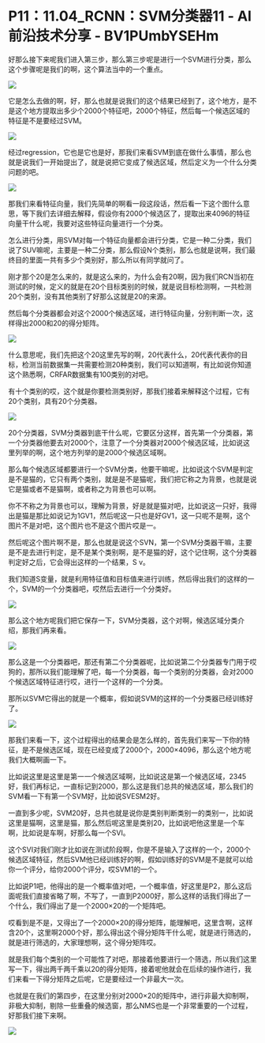 # P11：11.04_RCNN：SVM分类器11 - AI前沿技术分享 - BV1PUmbYSEHm

好那么接下来呢我们进入第三步，那么第三步呢是进行一个SVM进行分类，那么这个步骤呢是我们的啊，这个算法当中的一个重点。



![](img/bf0c9b49566a98939e28dda2a64b5ec9_1.png)

它是怎么去做的啊，好，那么也就是说我们的这个结果已经到了，这个地方，是不是这个地方提取出多少个2000个特征吧，2000个特征，然后每一个候选区域的特征是不是要经过SVM。



![](img/bf0c9b49566a98939e28dda2a64b5ec9_3.png)

经过regression，它也是它也是好，那我们来看SVM到底在做什么事情，那么也就是说我们一开始提出了，就是说把它变成了候选区域，然后定义为一个什么分类问题的吧。



![](img/bf0c9b49566a98939e28dda2a64b5ec9_5.png)

那我们来看特征向量，我们先简单的啊看一段这段话，然后看一下这个图什么意思，等下我们去详细去解释，假设你有2000个候选区了，提取出来4096的特征向量干什么呢，我要对这些特征向量进行一个分类。

怎么进行分类，用SVM对每一个特征向量都会进行分类，它是一种二分类，我们说了SUV嘛呢，主要是一种二分类，那么假设N个类别，那么也就是说啊，我们最终目的里面一共有多少个类别好，那么所以有同学就问了。

刚才那个20是怎么来的，就是这么来的，为什么会有20啊，因为我们RCN当初在测试的时候，定义的就是在20个目标类别的时候，就是说目标检测啊，一共检测20个类别，没有其他类别了好那么这就是20的来源。

然后每个分类器都会对这个2000个候选区域，进行特征向量，分别判断一次，这样得出2000和20的得分矩阵。



![](img/bf0c9b49566a98939e28dda2a64b5ec9_7.png)

什么意思呢，我们先把这个20这里先写的啊，20代表什么，20代表代表你的目标，检测当前数据集一共需要检测20种类别，我们可以知道啊，有比如说你知道这个熟悉啊，CRFAR数据集有100类别的对吧。

有十个类别的哎，这个就是你要检测类别好，那我们接着来解释这个过程，它有20个类别，具有20个分类器。

![](img/bf0c9b49566a98939e28dda2a64b5ec9_9.png)

20个分类器，SVM分类器到底干什么呢，它要区分这样，首先第一个分类器，第一个分类器他要去对2000个，注意了一个分类器对2000个候选区域，比如说这里列举的啊，这个地方列举的是2000个候选区域啊。

那么每个候选区域都要进行一个SVM分类，他要干嘛呢，比如说这个SVM是判定是不是猫的，它只有两个类别，就是是不是猫呢，我们把它称之为背景，也就是说它是猫或者不是猫啊，或者称之为背景也可以啊。

你不不称之为背景也可以，理解为背景，好是就是猫对吧，比如说这一只好，我得出是猫是那比如说记为1GV1，然后呢这一只也是好GV1，这一只呢不是啊，这个图片不是对吧，这个图片也不是这个图片哎是一。

然后呢这个图片啊不是，那么也就是说这个SVN，第一个SVM分类器干嘛，主要是不是去进行判定，是不是某个类别啊，是不是猫的好，这个记住啊，这个分类器判定好之后，它会得出这样的一个结果，S v。

我们知道S变量，就是利用特征值和目标值来进行训练，然后得出我们的这样的一个，SVM的一个分类器吧，哎然后去进行一个分类好。



![](img/bf0c9b49566a98939e28dda2a64b5ec9_11.png)

那么这个地方呢我们把它保存一下，SVM分类器，这个对啊，候选区域分类介绍，那我们再来看。

![](img/bf0c9b49566a98939e28dda2a64b5ec9_13.png)

那么这是一个分类器吧，那还有第二个分类器呢，比如说第二个分类器专门用于哎狗的，那所以我们能理解了吧，每一个分类器，每一个类别的分类器，会对2000个候选区域特征进行哎，进行一个这样的一个分类。

那所以SVM它得出的就是一个概率，假如说SVM的这样的一个分类器已经训练好了。

![](img/bf0c9b49566a98939e28dda2a64b5ec9_15.png)

那我们来看一下，这个过程得出的结果会是怎么样的，首先我们来写一下你的特征，是不是候选区域，现在已经变成了2000个，2000×4096，那么这个地方呢我们大概啊画一下。

比如说这里是这里是第一一个候选区域啊，比如说这是第一个候选区域，2345好，我们再标记，一直标记到2000，那么这是我们总共的候选区域，那么我们的SVM看一下有第一个SVM好，比如说SVESM2好。

一直到多少呢，SVM20好，总共也就是说你是类别判断类别一的类别一，比如说这里是猫啊，这里是猫，那么然后呢这里是类别20，比如说吧他这里是一个车啊，比如说是车啊，好那么每一个SVI。

这个SVI对我们刚才比如说在测试阶段啊，你是不是输入了这样的一个，2000个候选区域特征，然后SVM他已经训练好的啊，假如训练好的SVM是不是就可以给你一个评分，给你2000个评分，哎SVM1的一个。

比如说P1吧，他得出的是一个概率值对吧，一个概率值，好这里是P2，那么这后面呢我们直接省略了啊，不写了，一直到P2000好，那么这样的话我们得出了一个什么，我们得出了是一个2000×20的一个矩阵吧。

哎看到是不是，又得出了一个2000×20的得分矩阵，能理解吧，这里含啊，这样含20个，这里啊2000个好，那么得出这个得分矩阵干什么呢，就是进行筛选的，就是进行筛选的，大家理想啊，这个得分矩阵哎。

就是我们每个类别的一个可能性了对吧，那接着他要进行一个筛选，所以我们这里写一下，得出两千两千乘以20的得分矩阵，接着呢他就会在后续的操作进行，我们来看一下得分矩阵之后呢，它是要经过一个非最大一次。

也就是在我们的第四步，在这里分别对2000×20的矩阵中，进行非最大抑制啊，非极大抑制，剔除一些重叠的候选窗，那么NMS也是一个非常重要的一个过程，好那我们接下来啊。



![](img/bf0c9b49566a98939e28dda2a64b5ec9_17.png)